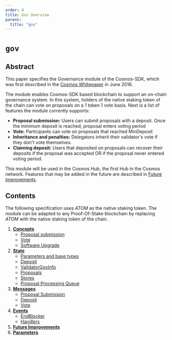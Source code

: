 ```yaml
---
order: 0
title: Gov Overview
parent:
  title: "gov"
---
```


# `gov`

## Abstract

This paper specifies the Governance module of the Cosmos-SDK, which was first
described in the [Cosmos Whitepaper](https://cosmos.network/about/whitepaper) in
June 2016.

The module enables Cosmos-SDK based blockchain to support an on-chain governance
system. In this system, holders of the native staking token of the chain can vote
on proposals on a 1 token 1 vote basis. Next is a list of features the module
currently supports:

- **Proposal submission:** Users can submit proposals with a deposit. Once the
minimum deposit is reached, proposal enters voting period
- **Vote:** Participants can vote on proposals that reached MinDeposit
- **Inheritance and penalties:** Delegators inherit their validator's vote if
they don't vote themselves.
- **Claiming deposit:** Users that deposited on proposals can recover their
deposits if the proposal was accepted OR if the proposal never entered voting period.

This module will be used in the Cosmos Hub, the first Hub in the Cosmos network.
Features that may be added in the future are described in [Future Improvements](05_future_improvements.md).

## Contents

The following specification uses *ATOM* as the native staking token. The module
can be adapted to any Proof-Of-Stake blockchain by replacing *ATOM* with the native
staking token of the chain.

1. **[Concepts](01_concepts.md)**
    - [Proposal submission](01_concepts.md#proposal-submission)
    - [Vote](01_concepts.md#vote)
    - [Software Upgrade](01_concepts.md#software-upgrade)
2. **[State](02_state.md)**
    - [Parameters and base types](02_state.md#parameters-and-base-types)
    - [Deposit](02_state.md#deposit)
    - [ValidatorGovInfo](02_state.md#validatorgovinfo)
    - [Proposals](02_state.md#proposals)
    - [Stores](02_state.md#stores)
    - [Proposal Processing Queue](02_state.md#proposal-processing-queue)
3. **[Messages](03_messages.md)**
    - [Proposal Submission](03_messages.md#proposal-submission)
    - [Deposit](03_messages.md#deposit)
    - [Vote](03_messages.md#vote)
4. **[Events](04_events.md)**
    - [EndBlocker](04_events.md#endblocker)
    - [Handlers](04_events.md#handlers)
5. **[Future Improvements](05_future_improvements.md)**
6. **[Parameters](06_params.md)**
